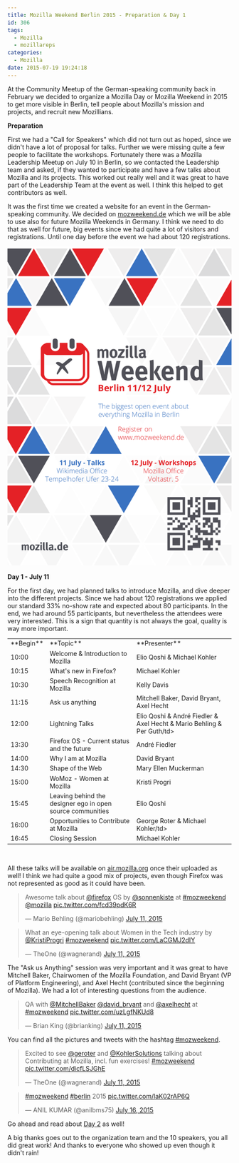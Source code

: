 ```yaml
---
title: Mozilla Weekend Berlin 2015 - Preparation & Day 1
id: 306
tags:
  - Mozilla
  - mozillareps
categories:
  - Mozilla
date: 2015-07-19 19:24:18
---
```


At the Community Meetup of the German-speaking community back in February we decided to organize a Mozilla Day or Mozilla Weekend in 2015 to get more visible in Berlin, tell people about Mozilla's mission and projects, and recruit new Mozillians.

**Preparation**

First we had a "Call for Speakers" which did not turn out as hoped, since we didn't have a lot of proposal for talks. Further we were missing quite a few people to facilitate the workshops. Fortunately there was a Mozilla Leadership Meetup on July 10 in Berlin, so we contacted the Leadership team and asked, if they wanted to participate and have a few talks about Mozilla and its projects. This worked out really well and it was great to have part of the Leadership Team at the event as well. I think this helped to get contributors as well.

It was the first time we created a website for an event in the German-speaking community. We decided on [mozweekend.de](http://mozweekend.de/) which we will be able to use also for future Mozilla Weekends in Germany. I think we need to do that as well for future, big events since we had quite a lot of visitors and registrations. Until one day before the event we had about 120 registrations.

[![CI6ryViWcAALYGP.png_large](/images/2015/07/CI6ryViWcAALYGP.png_large.png)](/images/2015/07/CI6ryViWcAALYGP.png_large.png)

**Day 1 - July 11**

For the first day, we had planned talks to introduce Mozilla, and dive deeper into the different projects. Since we had about 120 registrations we applied our standard 33% no-show rate and expected about 80 participants. In the end, we had around 55 participants, but nevertheless the attendees were very interested. This is a sign that quantity is not always the goal, quality is way more important.
<table cellpadding="2">
<tbody>
<tr>
<td>**Begin**</td>
<td>**Topic**</td>
<td>**Presenter**</td>
</tr>
<tr>
<td>10:00</td>
<td>Welcome &amp; Introduction to Mozilla</td>
<td>Elio Qoshi &amp; Michael Kohler</td>
</tr>
<tr>
<td>10:15</td>
<td>What's new in Firefox?</td>
<td>Michael Kohler</td>
</tr>
<tr>
<td>10:30</td>
<td>Speech Recognition at Mozilla</td>
<td>Kelly Davis</td>
</tr>
<tr>
<td>11:15</td>
<td>Ask us anything</td>
<td>Mitchell Baker, David Bryant, Axel Hecht</td>
</tr>
<tr>
<td>12:00</td>
<td>Lightning Talks</td>
<td>Elio Qoshi &amp; André Fiedler &amp; Axel Hecht &amp; Mario Behling &amp; Per Guth/td&gt;</td>
</tr>
<tr>
<td>13:30</td>
<td>Firefox OS - Current status and the future</td>
<td>André Fiedler</td>
</tr>
<tr>
<td>14:00</td>
<td>Why I am at Mozilla</td>
<td>David Bryant</td>
</tr>
<tr>
<td>14:30</td>
<td>Shape of the Web</td>
<td>Mary Ellen Muckerman</td>
</tr>
<tr>
<td>15:00</td>
<td>WoMoz - Women at Mozilla</td>
<td>Kristi Progri</td>
</tr>
<tr>
<td>15:45</td>
<td>Leaving behind the designer ego in open source communities</td>
<td>Elio Qoshi</td>
</tr>
<tr>
<td>16:00</td>
<td>Opportunities to Contribute at Mozilla</td>
<td>George Roter &amp; Michael Kohler/td&gt;</td>
</tr>
<tr>
<td>16:45</td>
<td>Closing Session</td>
<td>Michael Kohler</td>
</tr>
</tbody>
</table>
&nbsp;

All these talks will be available on [air.mozilla.org](air.mozilla.org) once their uploaded as well! I think we had quite a good mix of projects, even though Firefox was not represented as good as it could have been.
> Awesome talk about [@firefox](https://twitter.com/firefox) OS by [@sonnenkiste](https://twitter.com/sonnenkiste) at [#mozweekend](https://twitter.com/hashtag/mozweekend?src=hash) [@mozilla](https://twitter.com/mozilla) [pic.twitter.com/fcd39pdK6R](http://t.co/fcd39pdK6R)
>
> — Mario Behling (@mariobehling) [July 11, 2015](https://twitter.com/mariobehling/status/619834739541868544)
<script src="//platform.twitter.com/widgets.js" async="" charset="utf-8"></script>

> What an eye-opening talk about Women in the Tech industry by [@KristiProgri](https://twitter.com/KristiProgri) [#mozweekend](https://twitter.com/hashtag/mozweekend?src=hash) [pic.twitter.com/LaCGMJ2dIY](http://t.co/LaCGMJ2dIY)
>
>
> — TheOne (@wagnerand) [July 11, 2015](https://twitter.com/wagnerand/status/619859490192642048)

<script src="//platform.twitter.com/widgets.js" async="" charset="utf-8"></script>

The "Ask us Anything" session was very important and it was great to have Mitchell Baker, Chairwomen of the Mozilla Foundation, and David Bryant (VP of Platform Engineering), and Axel Hecht (contributed since the beginning of Mozilla). We had a lot of interesting questions from the audience.
> QA with [@MitchellBaker](https://twitter.com/MitchellBaker) [@david_bryant](https://twitter.com/david_bryant) and [@axelhecht](https://twitter.com/axelhecht) at [#mozweekend](https://twitter.com/hashtag/mozweekend?src=hash) [pic.twitter.com/uzLgfNKUd8](http://t.co/uzLgfNKUd8)
>
> — Brian King (@brianking) [July 11, 2015](https://twitter.com/brianking/status/619800933640310784)
<script src="//platform.twitter.com/widgets.js" async="" charset="utf-8"></script>

You can find all the pictures and tweets with the hashtag [#mozweekend](https://twitter.com/search?q=mozweekend).

> Excited to see [@geroter](https://twitter.com/geroter) and [@KohlerSolutions](https://twitter.com/KohlerSolutions) talking about Contributing at Mozilla, incl. fun exercises! [#mozweekend](https://twitter.com/hashtag/mozweekend?src=hash) [pic.twitter.com/dicfLSJGhE](http://t.co/dicfLSJGhE)
>
>
> — TheOne (@wagnerand) [July 11, 2015](https://twitter.com/wagnerand/status/619878069214543872)

<script src="//platform.twitter.com/widgets.js" async="" charset="utf-8"></script>
> [#mozweekend](https://twitter.com/hashtag/mozweekend?src=hash) [#berlin](https://twitter.com/hashtag/berlin?src=hash) 2015 [pic.twitter.com/laK02rAP6Q](http://t.co/laK02rAP6Q)
>
> — ANIL KUMAR (@anilbms75) [July 16, 2015](https://twitter.com/anilbms75/status/621781127188115456)
<script src="//platform.twitter.com/widgets.js" async="" charset="utf-8"></script>

Go ahead and read about [Day 2](http://www.michaelkohler.info/2015/mozilla-weekend-berlin-2015-day-2) as well!

A big thanks goes out to the organization team and the 10 speakers, you all did great work! And thanks to everyone who showed up even though it didn't rain!